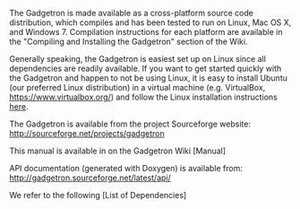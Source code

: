 The Gadgetron is made available as a cross-platform source code distribution, which compiles and has been tested to run on Linux, Mac OS X, and Windows 7. Compilation instructions for each platform are available in the "Compiling and Installing the Gadgetron" section of the Wiki.

Generally speaking, the Gadgetron is easiest set up on Linux since all dependencies are readily available. If you want to get started quickly with the Gadgetron and happen to not be using Linux, it is easy to install Ubuntu (our preferred Linux distribution) in a virtual machine (e.g. VirtualBox, <https://www.virtualbox.org/>) and follow the Linux installation instructions [here](https://sourceforge.net/p/gadgetron/home/Linux%20Installation/).

The Gadgetron is available from the project Sourceforge website:
<http://sourceforge.net/projects/gadgetron>

This manual is available in on the Gadgetron Wiki [Manual]

API documentation (generated with Doxygen) is available from:
<http://gadgetron.sourceforge.net/latest/api/>

We refer to the following [List of Dependencies]
